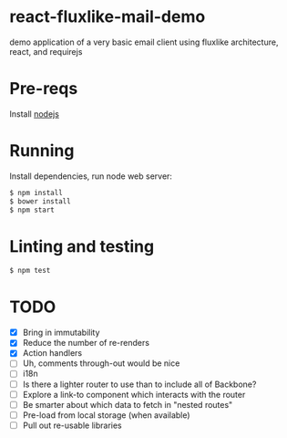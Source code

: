 # react-fluxlike-mail-demo

demo application of a very basic email client using fluxlike architecture, react, and requirejs

# Pre-reqs

Install [nodejs](https://nodejs.org/)

# Running

Install dependencies, run node web server:

```sh
$ npm install
$ bower install
$ npm start
```

# Linting and testing

```sh
$ npm test
```

# TODO

- [x] Bring in immutability
- [x] Reduce the number of re-renders
- [x] Action handlers
- [ ] Uh, comments through-out would be nice
- [ ] i18n
- [ ] Is there a lighter router to use than to include all of Backbone?
- [ ] Explore a link-to component which interacts with the router
- [ ] Be smarter about which data to fetch in "nested routes"
- [ ] Pre-load from local storage (when available)
- [ ] Pull out re-usable libraries
